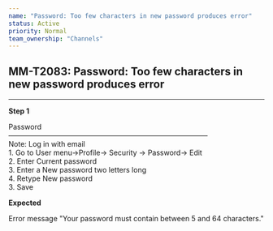```yaml
---
name: "Password: Too few characters in new password produces error"
status: Active
priority: Normal
team_ownership: "Channels"
---
```


## MM-T2083: Password: Too few characters in new password produces error

---

**Step 1**

Password\
————————————————————————————\
Note: Log in with email\
1\. Go to User menu->Profile-> Security -> Password-> Edit\
2\. Enter Current password\
3\. Enter a New password two letters long\
4\. Retype New password\
3\. Save

**Expected**

Error message "Your password must contain between 5 and 64 characters."
